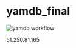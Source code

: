 # yamdb_final
![yamdb workflow](https://github.com/abctpu9ihob/yamdb_final/actions/workflows/yamdb_workflow.yml/badge.svg)

51.250.81.165